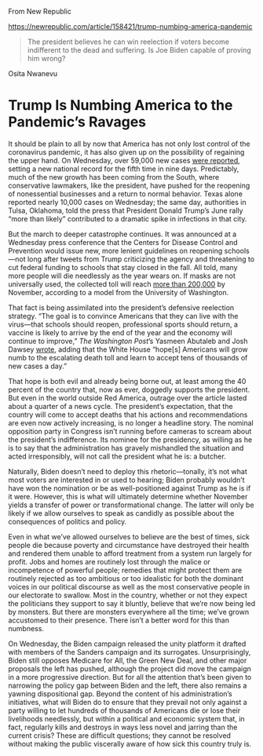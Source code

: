 From New Republic

https://newrepublic.com/article/158421/trump-numbing-america-pandemic

> The president believes he can win reelection if voters become indifferent to the dead and suffering. Is Joe Biden capable of proving him wrong?

Osita Nwanevu

# Trump Is Numbing America to the Pandemic’s Ravages
It should be plain to all by now that America has not only lost control of the coronavirus pandemic, it has also given up on the possibility of regaining the upper hand. On Wednesday, over 59,000 new cases [were reported](https://www.nytimes.com/2020/07/08/world/coronavirus-updates.html), setting a new national record for the fifth time in nine days. Predictably, much of the new growth has been coming from the South, where conservative lawmakers, like the president, have pushed for the reopening of nonessential businesses and a return to normal behavior. Texas alone reported nearly 10,000 cases on Wednesday; the same day, authorities in Tulsa, Oklahoma, told the press that President Donald Trump’s June rally “more than likely” contributed to a dramatic spike in infections in that city.

But the march to deeper catastrophe continues. It was announced at a Wednesday press conference that the Centers for Disease Control and Prevention would issue new, more lenient guidelines on reopening schools—not long after tweets from Trump criticizing the agency and threatening to cut federal funding to schools that stay closed in the fall. All told, many more people will die needlessly as the year wears on. If masks are not universally used, the collected toll will reach [more than 200,000](https://www.politico.com/news/2020/07/08/coronavirus-projection-200-000-dead-by-election-day-353473) by November, according to a model from the University of Washington.

That fact is being assimilated into the president’s defensive reelection strategy. “The goal is to convince Americans that they can live with the virus—that schools should reopen, professional sports should return, a vaccine is likely to arrive by the end of the year and the economy will continue to improve,” _The Washington Post_’s Yasmeen Abutaleb and Josh Dawsey [wrote](https://www.washingtonpost.com/politics/trump-and-biden-campaigns-shift-focus-to-coronavirus-as-pandemic-surges/2020/07/06/53a4ec50-bd62-11ea-80b9-40ece9a701dc_story.html), adding that the White House “hope\[s\] Americans will grow numb to the escalating death toll and learn to accept tens of thousands of new cases a day.”

That hope is both evil and already being borne out, at least among the 40 percent of the country that, now as ever, doggedly supports the president. But even in the world outside Red America, outrage over the article lasted about a quarter of a news cycle. The president’s expectation, that the country will come to accept deaths that his actions and recommendations are even now actively increasing, is no longer a headline story. The nominal opposition party in Congress isn’t running before cameras to scream about the president’s indifference. Its nominee for the presidency, as willing as he is to say that the administration has gravely mishandled the situation and acted irresponsibly, will not call the president what he is⁠: a butcher.

Naturally, Biden doesn’t need to deploy this rhetoric—tonally, it’s not what most voters are interested in or used to hearing; Biden probably wouldn’t have won the nomination or be as well-positioned against Trump as he is if it were. However, this is what will ultimately determine whether November yields a transfer of power or transformational change. The latter will only be likely if we allow ourselves to speak as candidly as possible about the consequences of politics and policy.

Even in what we’ve allowed ourselves to believe are the best of times, sick people die because poverty and circumstance have destroyed their health and rendered them unable to afford treatment from a system run largely for profit. Jobs and homes are routinely lost through the malice or incompetence of powerful people; remedies that might protect them are routinely rejected as too ambitious or too idealistic for both the dominant voices in our political discourse as well as the most conservative people in our electorate to swallow. Most in the country, whether or not they expect the politicians they support to say it bluntly, believe that we’re now being led by monsters. But there are monsters everywhere all the time; we’ve grown accustomed to their presence. There isn’t a better word for this than numbness.

On Wednesday, the Biden campaign released the unity platform it drafted with members of the Sanders campaign and its surrogates. Unsurprisingly, Biden still opposes Medicare for All, the Green New Deal, and other major proposals the left has pushed, although the project did move the campaign in a more progressive direction. But for all the attention that’s been given to narrowing the policy gap between Biden and the left, there also remains a yawning dispositional gap. Beyond the content of his administration’s initiatives, what will Biden do to ensure that they prevail not only against a party willing to let hundreds of thousands of Americans die or lose their livelihoods needlessly, but within a political and economic system that, in fact, regularly kills and destroys in ways less novel and jarring than the current crisis? These are difficult questions; they cannot be resolved without making the public viscerally aware of how sick this country truly is.